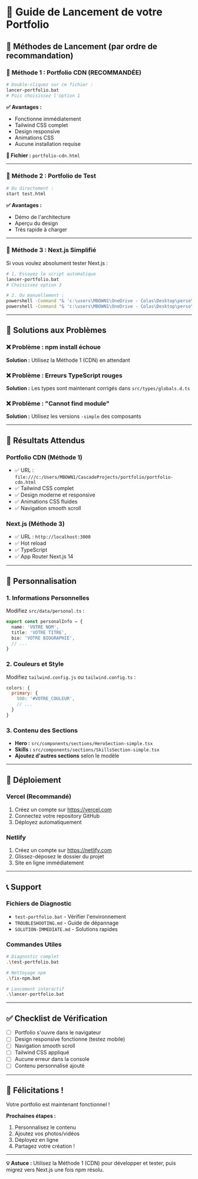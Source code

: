 # 🚀 Guide de Lancement de votre Portfolio

## 🎯 **Méthodes de Lancement (par ordre de recommandation)**

### 🥇 **Méthode 1 : Portfolio CDN (RECOMMANDÉE)**
```bash
# Double-cliquez sur ce fichier :
lancer-portfolio.bat
# Puis choisissez l'option 1
```

**✅ Avantages :**
- Fonctionne immédiatement
- Tailwind CSS complet
- Design responsive
- Animations CSS
- Aucune installation requise

**📁 Fichier :** `portfolio-cdn.html`

---

### 🥈 **Méthode 2 : Portfolio de Test**
```bash
# Ou directement :
start test.html
```

**✅ Avantages :**
- Démo de l'architecture
- Aperçu du design
- Très rapide à charger

---

### 🥉 **Méthode 3 : Next.js Simplifié**

Si vous voulez absolument tester Next.js :

```bash
# 1. Essayez le script automatique
lancer-portfolio.bat
# Choisissez option 3

# 2. Ou manuellement :
powershell -Command "& 'c:\users\MBOWN1\OneDrive - Colas\Desktop\perso\node-v22.18.0-win-x64\npm.cmd' install --legacy-peer-deps"
powershell -Command "& 'c:\users\MBOWN1\OneDrive - Colas\Desktop\perso\node-v22.18.0-win-x64\npm.cmd' run dev"
```

---

## 🔧 **Solutions aux Problèmes**

### ❌ **Problème : npm install échoue**
**Solution :** Utilisez la Méthode 1 (CDN) en attendant

### ❌ **Problème : Erreurs TypeScript rouges**
**Solution :** Les types sont maintenant corrigés dans `src/types/globals.d.ts`

### ❌ **Problème : "Cannot find module"**
**Solution :** Utilisez les versions `-simple` des composants

---

## 📱 **Résultats Attendus**

### **Portfolio CDN (Méthode 1)**
- ✅ URL : `file:///c:/Users/MBOWN1/CascadeProjects/portfolio/portfolio-cdn.html`
- ✅ Tailwind CSS complet
- ✅ Design moderne et responsive
- ✅ Animations CSS fluides
- ✅ Navigation smooth scroll

### **Next.js (Méthode 3)**
- ✅ URL : `http://localhost:3000`
- ✅ Hot reload
- ✅ TypeScript
- ✅ App Router Next.js 14

---

## 🎨 **Personnalisation**

### **1. Informations Personnelles**
Modifiez `src/data/personal.ts` :
```typescript
export const personalInfo = {
  name: 'VOTRE NOM',
  title: 'VOTRE TITRE',
  bio: 'VOTRE BIOGRAPHIE',
  // ...
}
```

### **2. Couleurs et Style**
Modifiez `tailwind.config.js` ou `tailwind.config.ts` :
```javascript
colors: {
  primary: {
    500: '#VOTRE_COULEUR',
    // ...
  }
}
```

### **3. Contenu des Sections**
- **Hero :** `src/components/sections/HeroSection-simple.tsx`
- **Skills :** `src/components/sections/SkillsSection-simple.tsx`
- **Ajoutez d'autres sections** selon le modèle

---

## 🚀 **Déploiement**

### **Vercel (Recommandé)**
1. Créez un compte sur https://vercel.com
2. Connectez votre repository GitHub
3. Déployez automatiquement

### **Netlify**
1. Créez un compte sur https://netlify.com
2. Glissez-déposez le dossier du projet
3. Site en ligne immédiatement

---

## 📞 **Support**

### **Fichiers de Diagnostic**
- `test-portfolio.bat` - Vérifier l'environnement
- `TROUBLESHOOTING.md` - Guide de dépannage
- `SOLUTION-IMMEDIATE.md` - Solutions rapides

### **Commandes Utiles**
```bash
# Diagnostic complet
.\test-portfolio.bat

# Nettoyage npm
.\fix-npm.bat

# Lancement interactif
.\lancer-portfolio.bat
```

---

## ✅ **Checklist de Vérification**

- [ ] Portfolio s'ouvre dans le navigateur
- [ ] Design responsive fonctionne (testez mobile)
- [ ] Navigation smooth scroll
- [ ] Tailwind CSS appliqué
- [ ] Aucune erreur dans la console
- [ ] Contenu personnalisé ajouté

---

## 🎉 **Félicitations !**

Votre portfolio est maintenant fonctionnel ! 

**Prochaines étapes :**
1. Personnalisez le contenu
2. Ajoutez vos photos/vidéos
3. Déployez en ligne
4. Partagez votre création !

---

**💡 Astuce :** Utilisez la Méthode 1 (CDN) pour développer et tester, puis migrez vers Next.js une fois npm résolu.
